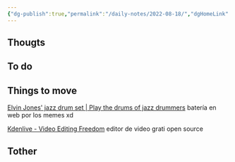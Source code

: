 ```yaml
---
{"dg-publish":true,"permalink":"/daily-notes/2022-08-18/","dgHomeLink":true,"dgPassFrontmatter":false}
---
```


## Thougts



## To do



## Things to move

[Elvin Jones' jazz drum set | Play the drums of jazz drummers](https://www.virtualdrumming.com/drums/online-virtual-games/elvin-jones-jazz-drum-set.html)
batería en web por los memes xd

[Kdenlive - Video Editing Freedom](https://kdenlive.org/es/)
editor de video grati open source

## Tother



